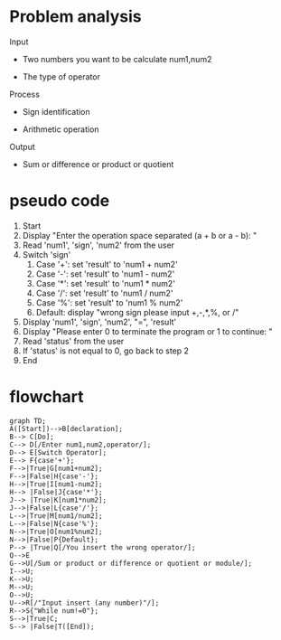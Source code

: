 # Problem analysis

Input

- Two numbers you want to be calculate num1,num2

- The type of operator

Process

- Sign identification

- Arithmetic operation

Output

- Sum or difference or product or quotient

# pseudo code

1. Start
2. Display "Enter the operation space separated (a + b or a - b): "
3. Read 'num1', 'sign', 'num2' from the user
4. Switch 'sign'
    1. Case '+': set 'result' to 'num1 + num2'
    2. Case '-': set 'result' to 'num1 - num2'
    3. Case '*': set 'result' to 'num1 * num2'
    4. Case '/': set 'result' to 'num1 / num2'
    5. Case '%': set 'result' to 'num1 % num2'
    6. Default: display "wrong sign please input +,-,*,%, or /"
5. Display 'num1', 'sign', 'num2', "=", 'result'
6. Display "Please enter 0 to terminate the program or 1 to continue: "
7. Read 'status' from the user
8. If 'status' is not equal to 0, go back to step 2
9. End

# flowchart
```mermaid
graph TD;
A([Start])-->B[declaration];
B--> C[Do];
C--> D[/Enter num1,num2,operator/];
D--> E[Switch Operator];
E--> F{case'+'};
F-->|True|G[num1+num2];
F-->|False|H{case'-'};
H-->|True|I[num1-num2];
H--> |False|J{case'*'};
J--> |True|K[num1*num2];
J-->|False|L{case'/'};
L-->|True|M[num1/num2];
L-->|False|N{case'%'};
N-->|True|O[num1%num2];
N-->|False|P{Default};
P--> |True|Q[/You insert the wrong operator/];
Q-->E
G-->U[/Sum or product or difference or quotient or module/];
I-->U;
K-->U;
M-->U;
O-->U;
U-->R[/"Input insert (any number)"/];
R-->S{"While num!=0"};
S-->|True|C;
S--> |False|T([End]);


